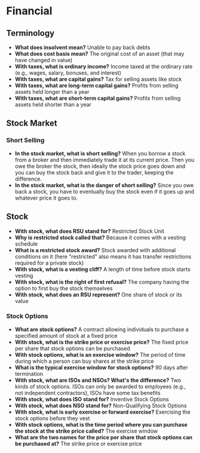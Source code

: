 # Financial

## Terminology

- **What does insolvent mean?** Unable to pay back debts
- **What does cost basis mean?** The original cost of an asset (that may have changed in value)
- **With taxes, what is ordinary income?** Income taxed at the ordinary rate (e.g., wages, salary, bonuses, and interest)
- **With taxes, what are capital gains?** Tax for selling assets like stock
- **With taxes, what are long-term capital gains?** Profits from selling assets held longer than a year
- **With taxes, what are short-term capital gains?** Profits from selling assets held shorter than a year

## Stock Market

### Short Selling

- **In the stock market, what is short selling?** When you borrow a stock from a broker and then immediately trade it at its current price. Then you owe the broker the stock, then ideally the stock price goes down and you can buy the stock back and give it to the trader, keeping the difference.
- **In the stock market, what is the danger of short selling?** Since you owe back a stock, you have to eventually buy the stock even if it goes up and whatever price it goes to.

## Stock

- **With stock, what does RSU stand for?** Restricted Stock Unit
- **Why is restricted stock called that?** Because it comes with a vesting schedule
- **What is a restricted stock award?** Stock awarded with additional conditions on it (here "restricted" also means it has transfer restrictions required for a private stock)
- **With stock, what is a vesting cliff?** A length of time before stock starts vesting
- **With stock, what is the right of first refusal?** The company having the option to first buy the stock themselves
- **With stock, what does an RSU represent?** One share of stock or its value

### Stock Options

- **What are stock options?** A contract allowing individuals to purchase a specified amount of stock at a fixed price
- **With stock, what is the strike price or exercise price?** The fixed price per share that stock options can be purchased
- **With stock options, what is an exercise window?** The period of time during which a person can buy shares at the strike price
- **What is the typical exercise window for stock options?** 90 days after termination
- **With stock, what are ISOs and NSOs? What's the difference?** Two kinds of stock options. ISOs can only be awarded to employees (e.g., not independent contractors), ISOs have some tax benefits
- **With stock, what does ISO stand for?** Inventive Stock Options
- **With stock, what does NSO stand for?** Non-Qualifying Stock Options
- **With stock, what is early exercise or forward exercise?** Exercising the stock options before they vest
- **With stock options, what is the time period where you can purchase the stock at the strike price called?** The exercise window
- **What are the two names for the price per share that stock options can be purchased at?** The strike price or exercise price
